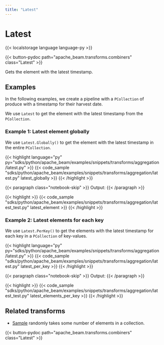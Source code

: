 ```yaml
---
title: "Latest"
---
```


<!--
Licensed under the Apache License, Version 2.0 (the "License");
you may not use this file except in compliance with the License.
You may obtain a copy of the License at

http://www.apache.org/licenses/LICENSE-2.0

Unless required by applicable law or agreed to in writing, software
distributed under the License is distributed on an "AS IS" BASIS,
WITHOUT WARRANTIES OR CONDITIONS OF ANY KIND, either express or implied.
See the License for the specific language governing permissions and
limitations under the License.
-->

# Latest

{{< localstorage language language-py >}}

{{< button-pydoc path="apache_beam.transforms.combiners" class="Latest" >}}

Gets the element with the latest timestamp.

## Examples

In the following examples, we create a pipeline with a `PCollection` of produce with a timestamp for their harvest date.

We use `Latest` to get the element with the latest timestamp from the `PCollection`.

### Example 1: Latest element globally

We use `Latest.Globally()` to get the element with the latest timestamp in the entire `PCollection`.

{{< highlight language="py" py="sdks/python/apache_beam/examples/snippets/transforms/aggregation/latest.py" >}}
{{< code_sample "sdks/python/apache_beam/examples/snippets/transforms/aggregation/latest.py" latest_globally >}}
{{< /highlight >}}

{{< paragraph class="notebook-skip" >}}
Output:
{{< /paragraph >}}

{{< highlight >}}
{{< code_sample "sdks/python/apache_beam/examples/snippets/transforms/aggregation/latest_test.py" latest_element >}}
{{< /highlight >}}

### Example 2: Latest elements for each key

We use `Latest.PerKey()` to get the elements with the latest timestamp for each key in a `PCollection` of key-values.

{{< highlight language="py" py="sdks/python/apache_beam/examples/snippets/transforms/aggregation/latest.py" >}}
{{< code_sample "sdks/python/apache_beam/examples/snippets/transforms/aggregation/latest.py" latest_per_key >}}
{{< /highlight >}}

{{< paragraph class="notebook-skip" >}}
Output:
{{< /paragraph >}}

{{< highlight >}}
{{< code_sample "sdks/python/apache_beam/examples/snippets/transforms/aggregation/latest_test.py" latest_elements_per_key >}}
{{< /highlight >}}

## Related transforms

- [Sample](/documentation/transforms/python/aggregation/sample) randomly takes some number of elements in a collection.

{{< button-pydoc path="apache_beam.transforms.combiners" class="Latest" >}}
